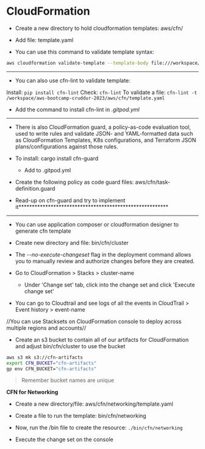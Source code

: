 # CloudFormation

- Create a new directory to hold cloudformation templates: aws/cfn/
- Add file: template.yaml

- You can use this command to validate template syntax:
```sh
aws cloudformation validate-template --template-body file:///workspace/aws-bootcamp-cruddur-2023/aws/cfn/template.yaml
```

---
- You can also use cfn-lint to validate template:

Install: `pip install cfn-lint`
Check: `cfn-lint`
To validate a file: `cfn-lint -t /workspace/aws-bootcamp-cruddur-2023/aws/cfn/template.yaml`

- Add the command to install cfn-lint in _.gitpod.yml_
---

- There is also CloudFormation guard, a policy-as-code evaluation tool, used to write rules and validate JSON- and YAML-formatted data such as CloudFormation Templates, K8s configurations, and Terraform JSON plans/configurations against those rules.
- To install: cargo install cfn-guard
  - Add to .gitpod.yml

- Create the following policy as code guard files: aws/cfn/task-definition.guard

- Read-up on cfn-guard and try to implement it********************************************************

---

- You can use application composer or cloudformation designer to generate cfn template

- Create new directory and file: bin/cfn/cluster
- The _--no-execute-changeset_ flag in the deployment command allows you to manually review and authorize changes before they are created.
- Go to CloudFormation > Stacks > cluster-name
  - Under 'Change set' tab, click into the change set and click 'Execute change set'

- You can go to Cloudtrail and see logs of all the events in CloudTrail > Event history > event-name

//You can use Stacksets on CloudFormation console to deploy across multiple regions and accounts//

- Create an s3 bucket to contain all of our artifacts for CloudFormation and adjust bin/cfn/cluster to use the bucket

```sh
aws s3 mk s3://cfn-artifacts
export CFN_BUCKET="cfn-artifacts"
gp env CFN_BUCKET="cfn-artifacts"
```
> Remember bucket names are unique

**CFN for Networking**

- Create a new directory/file: aws/cfn/networking/template.yaml

- Create a file to run the template: bin/cfn/networking

- Now, run the /bin file to create the resource: `./bin/cfn/networking`

- Execute the change set on the console